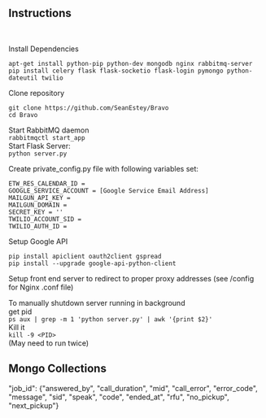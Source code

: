 <h2>Instructions</h2><br>

Install Dependencies<br>
```
apt-get install python-pip python-dev mongodb nginx rabbitmq-server
pip install celery flask flask-socketio flask-login pymongo python-dateutil twilio
```

Clone repository<br>
```
git clone https://github.com/SeanEstey/Bravo
cd Bravo
```
Start RabbitMQ daemon<br>
`rabbitmqctl start_app`<br>
Start Flask Server:<br>
`python server.py`<br>

Create private_config.py file with following variables set:<br>
```
ETW_RES_CALENDAR_ID = 
GOOGLE_SERVICE_ACCOUNT = [Google Service Email Address]
MAILGUN_API_KEY = 
MAILGUN_DOMAIN = 
SECRET_KEY = ''
TWILIO_ACCOUNT_SID = 
TWILIO_AUTH_ID = 
```

Setup Google API<br>
```
pip install apiclient oauth2client gspread
pip install --upgrade google-api-python-client
```

Setup front end server to redirect to proper proxy addresses (see /config for Nginx .conf file)<br>

To manually shutdown server running in background<br>
get pid<br>
`ps aux | grep -m 1 'python server.py' | awk '{print $2}'`<br>
Kill it<br>
`kill -9 <PID>`<br>
(May need to run twice)

<h2>Mongo Collections</h2>

"job_id": {"answered_by", "call_duration", "mid", "call_error", "error_code", "message", "sid", "speak", "code", "ended_at", "rfu", "no_pickup", "next_pickup"}

